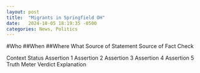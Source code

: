 ```yaml
---
layout: post
title:  "Migrants in Springfield OH"
date:   2024-10-05 18:19:35 -0500
categories: News, Politics
---
```

#Who
##When
##Where
What
Source of Statement
Source of Fact Check

Context
Status
Assertion 1
Assertion 2
Assertion 3
Assertion 4
Assertion 5
Truth Meter
Verdict Explanation
